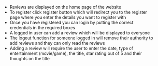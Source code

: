 - Reviews are displayed on the home page of the website
- To register click register button which will redirect you to the register page where you enter the details you want to register with
- Once you have registered you can login by putting the correct credentials in the required boxes
- A logged in user can add a review which will be displayed to everyone
- The logout function for someone logged in will remove their authority to add reviews and they can only read the reviews
- Adding a review will require the user to enter the date, type of entertainment (movie/game), the title, star rating out of 5 and their thoughts on the title
  
